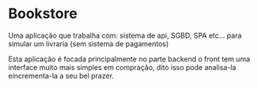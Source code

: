 # Bookstore

Uma aplicação que trabalha com: sistema de api, SGBD, SPA etc... para simular um livraria (sem sistema de pagamentos)

Esta aplicação é focada principalmente no parte backend o front tem uma interface muito mais simples em compração, dito isso pode analisa-la eincrementa-la a seu bel prazer.